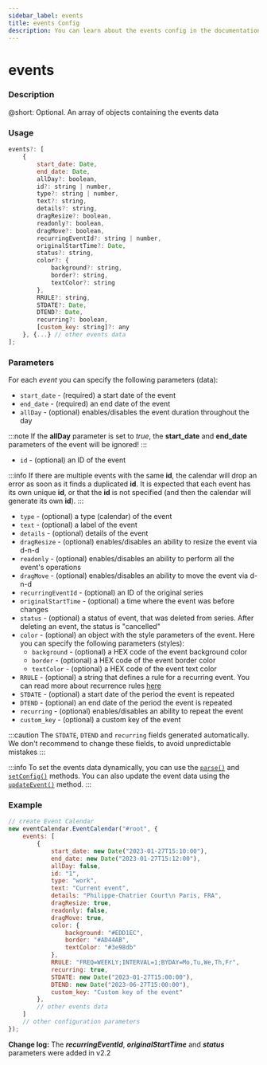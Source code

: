```yaml
---
sidebar_label: events
title: events Config
description: You can learn about the events config in the documentation of the DHTMLX JavaScript Event Calendar library. Browse developer guides and API reference, try out code examples and live demos, and download a free 30-day evaluation version of DHTMLX Event Calendar.
---
```


# events

### Description

@short: Optional. An array of objects containing the events data

### Usage

~~~jsx {}
events?: [
    {
        start_date: Date,
        end_date: Date,
        allDay?: boolean, 
        id?: string | number,
        type?: string | number,
        text?: string,
        details?: string,
        dragResize?: boolean,
        readonly?: boolean,
        dragMove?: boolean,
        recurringEventId?: string | number,
        originalStartTime?: Date,
        status?: string,
        color?: {
            background?: string,
            border?: string,
            textColor?: string
        }, 
        RRULE?: string, 
        STDATE?: Date, 
        DTEND?: Date, 
        recurring?: boolean,
        [custom_key: string]?: any
    }, {...} // other events data
];
~~~

### Parameters

For each *event* you can specify the following parameters (data):

- `start_date` - (required) a start date of the event
- `end_date` - (required) an end date of the event
- `allDay` - (optional) enables/disables the event duration throughout the day

:::note
If the **allDay** parameter is set to *true*, the **start_date** and **end_date** parameters of the event will be ignored!
:::

- `id` - (optional) an ID of the event

:::info
If there are multiple events with the same **id**, the calendar will drop an error as soon as it finds a duplicated **id**. It is expected that each event has its own unique **id**, or that the **id** is not specified (and then the calendar will generate its own **id**).
:::

- `type` - (optional) a type (calendar) of the event
- `text` - (optional) a label of the event
- `details` - (optional) details of the event
- `dragResize` - (optional) enables/disables an ability to resize the event via d-n-d
- `readonly` - (optional) enables/disables an ability to perform all the event's operations
- `dragMove` - (optional) enables/disables an ability to move the event via d-n-d
- `recurringEventId` - (optional) an ID of the original series
- `originalStartTime` - (optional) a time where the event was before changes
- `status` - (optional) a status of event, that was deleted from series. After deleting an event, the status is "cancelled"
- `color` - (optional) an object with the style parameters of the event. Here you can specify the following parameters (styles):
    - `background` - (optional) a HEX code of the event background color
    - `border` - (optional) a HEX code of the event border color
    - `textColor` - (optional) a HEX code of the event text color
- `RRULE` - (optional) a string that defines a rule for a recurring event. You can read more about recurrence rules [here](https://icalendar.org/iCalendar-RFC-5545/3-3-10-recurrence-rule.html)
- `STDATE` - (optional) a start date of the period the event is repeated
- `DTEND` - (optional) an end date of the period the event is repeated
- `recurring` - (optional) enables/disables an ability to repeat the event
- `custom_key` - (optional) a custom key of the event

:::caution
The `STDATE`, `DTEND` and `recurring` fields generated automatically. We don't recommend to change these fields, to avoid unpredictable mistakes
:::

:::info
To set the events data dynamically, you can use the 
[`parse()`](api/methods/js_eventcalendar_parse_method.md) and
[`setConfig()`](api/methods/js_eventcalendar_setconfig_method.md) methods. You can also update the event data using the [`updateEvent()`](api/methods/js_eventcalendar_updateevent_method.md) method.
:::

### Example

~~~jsx {3-27}
// create Event Calendar
new eventCalendar.EventCalendar("#root", {
    events: [
        {
            start_date: new Date("2023-01-27T15:10:00"),
            end_date: new Date("2023-01-27T15:12:00"),
            allDay: false,
            id: "1",
            type: "work",
            text: "Current event",
            details: "Philippe-Chatrier Court\n Paris, FRA",
            dragResize: true,
            readonly: false,
            dragMove: true,
            color: {
                background: "#EDD1EC",
                border: "#AD44AB",
                textColor: "#3e98db"
            },
            RRULE: "FREQ=WEEKLY;INTERVAL=1;BYDAY=Mo,Tu,We,Th,Fr",
            recurring: true,
            STDATE: new Date("2023-01-27T15:00:00"),
            DTEND: new Date("2023-06-27T15:00:00"),
            custom_key: "Custom key of the event"
        },
        // other events data
    ] 
    // other configuration parameters
});
~~~

**Change log:** The ***recurringEventId***, ***originalStartTime*** and ***status*** parameters were added in v2.2
